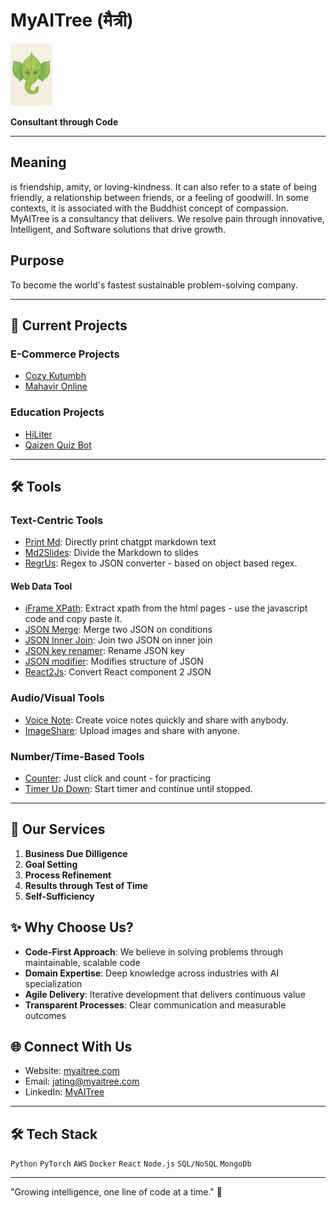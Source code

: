 # MyAITree (मैत्री)
![Logo](/logo2.png)

**Consultant through Code**

---
## Meaning

is friendship, amity, or loving-kindness. It can also refer to a state of being friendly, a relationship between friends, or a feeling of goodwill. In some contexts, it is associated with the Buddhist concept of compassion. MyAITree is a consultancy that delivers. We resolve pain through innovative, Intelligent, and Software solutions that drive growth.

## Purpose
To become the world's fastest sustainable problem-solving company.

---

## 🤝 Current Projects

### E-Commerce Projects
- [Cozy Kutumbh](https://www.cozykutumbh.com/)
- [Mahavir Online](mahavir.online)

### Education Projects
- [HiLiter](https://chromewebstore.google.com/detail/amoiindcmmfjfpgahbbbdmjbklmkicdb?utm_source=item-share-cb)
- [Qaizen Quiz Bot](https://t.me/QaizenBot)

---

## 🛠️ Tools 

### Text-Centric Tools
- [Print Md](https://myaitree.com/tools/print-md.html): Directly print chatgpt markdown text
- [Md2Slides](https://myaitree.com/tools/md2slides.html): Divide the Markdown to slides
- [RegrUs](https://myaitree.com/tools/regr-us.html): Regex to JSON converter - based on object based regex.

#### Web Data Tool
- [iFrame XPath](https://myaitree.com/tools/xpath/xpath-extractor.html): Extract xpath from the html pages - use the javascript code and copy paste it.
- [JSON Merge](https://myaitree.com/tools/json-merge.html): Merge two JSON on conditions
- [JSON Inner Join](https://myaitree.com/tools/json-inner-join.html): Join two JSON on inner join
- [JSON key renamer](https://myaitree.com/tools/json-key-renamer.html): Rename JSON key
- [JSON modifier](https://myaitree.com/tools/json-modifier.html): Modifies structure of JSON
- [React2Js](https://myaitree.com/tools/react2js.html): Convert React component 2 JSON

### Audio/Visual Tools
- [Voice Note](https://myaitree.com/tools/voice-note.html): Create voice notes quickly and share with anybody.
- [ImageShare](https://myaitree.com/tools/image-share.html): Upload images and share with anyone.

### Number/Time-Based Tools
- [Counter](https://myaitree.com/tools/counter.html): Just click and count - for practicing
- [Timer Up Down](https://myaitree.com/tools/timer-up-down.html): Start timer and continue until stopped.


---

## 🌳 Our Services

1. **Business Due Dilligence**
2. **Goal Setting**
3. **Process Refinement**
4. **Results through Test of Time**
5. **Self-Sufficiency**


## ✨ Why Choose Us?

- **Code-First Approach**: We believe in solving problems through maintainable, scalable code
- **Domain Expertise**: Deep knowledge across industries with AI specialization
- **Agile Delivery**: Iterative development that delivers continuous value
- **Transparent Processes**: Clear communication and measurable outcomes

## 🌐 Connect With Us

- Website: [myaitree.com](https://www.myaitree.com)
- Email: jating@myaitree.com
- LinkedIn: [MyAITree](https://linkedin.com/company/myaitree)


---

## 🛠️ Tech Stack

`Python` `PyTorch` `AWS` `Docker` `React` `Node.js` `SQL/NoSQL` `MongoDb`

---

"Growing intelligence, one line of code at a time." 🌱
